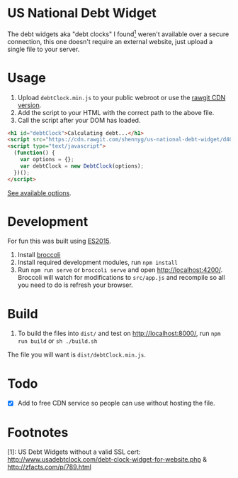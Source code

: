 # US National Debt Widget

The debt widgets aka "debt clocks" I found<a href="#fn1"><sup>1</sup></a> weren't available over a secure connection, this one doesn't require an external website, just upload a single file to your server.

# Usage

1. Upload `debtClock.min.js` to your public webroot or use the [rawgit CDN version](https://cdn.rawgit.com/shennyg/us-national-debt-widget/d402d06f61b19aee6c134007f3cad3a0fe39a2a8/dist/debtClock.min.js).
2. Add the script to your HTML with the correct path to the above file.
3. Call the script after your DOM has loaded.

````html
<h1 id="debtClock">Calculating debt...</h1>
<script src="https://cdn.rawgit.com/shennyg/us-national-debt-widget/d402d06f61b19aee6c134007f3cad3a0fe39a2a8/dist/debtClock.min.js" type="text/javascript"></script>
<script type="text/javascript">
  (function() {
    var options = {};
    var debtClock = new DebtClock(options);
  })();
</script>
````

[See available options](https://github.com/shennyg/us-national-debt-widget/blob/master/src/app.js#L27).

# Development

For fun this was built using [ES2015](https://babeljs.io/).

1. Install [broccoli](https://github.com/broccolijs/broccoli)
2. Install required development modules, run `npm install`
3. Run `npm run serve` or `broccoli serve` and open [http://localhost:4200/](http://localhost:4200/). Broccoli will watch for modifications to `src/app.js` and recompile so all you need to do is refresh your browser.

# Build

1. To build the files into `dist/` and test on [http://localhost:8000/](http://localhost:8000/), run `npm run build` or `sh ./build.sh`

The file you will want is `dist/debtClock.min.js`.

# Todo

- [x] Add to free CDN service so people can use without hosting the file.

# Footnotes

[<a name="fn1">1</a>]: US Debt Widgets without a valid SSL cert: http://www.usadebtclock.com/debt-clock-widget-for-website.php & http://zfacts.com/p/789.html
